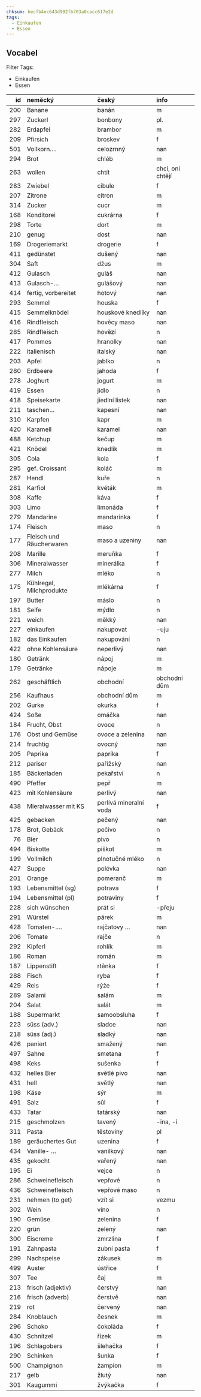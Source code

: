 ```yaml
---
chksum: becfb4ec643d992fb703a0cacc617e2d
tags:
  - Einkaufen
  - Essen
---
```

## Vocabel 
 
Filter Tags:
- Einkaufen
- Essen

|   id | neměcký                  | český                  | info             |
|-----:|:-------------------------|:-----------------------|:-----------------|
|  200 | Banane                   | banán                  | m                |
|  297 | Zuckerl                  | bonbony                | pl.              |
|  282 | Erdapfel                 | brambor                | m                |
|  209 | Pfirsich                 | broskev                | f                |
|  501 | Vollkorn….               | celozrnný              | nan              |
|  294 | Brot                     | chléb                  | m                |
|  263 | wollen                   | chtít                  | chci, oni chtějí |
|  283 | Zwiebel                  | cibule                 | f                |
|  207 | Zitrone                  | citron                 | m                |
|  314 | Zucker                   | cucr                   | m                |
|  168 | Konditorei               | cukrárna               | f                |
|  298 | Torte                    | dort                   | m                |
|  210 | genug                    | dost                   | nan              |
|  169 | Drogeriemarkt            | drogerie               | f                |
|  411 | gedünstet                | dušený                 | nan              |
|  304 | Saft                     | džus                   | m                |
|  412 | Gulasch                  | guláš                  | nan              |
|  413 | Gulasch-…                | gulášový               | nan              |
|  414 | fertig, vorbereitet      | hotový                 | nan              |
|  293 | Semmel                   | houska                 | f                |
|  415 | Semmelknödel             | houskové knedlíky      | nan              |
|  416 | Rindfleisch              | hověcy maso            | nan              |
|  285 | Rindfleisch              | hovězí                 | n                |
|  417 | Pommes                   | hranolky               | nan              |
|  222 | italienisch              | italský                | nan              |
|  203 | Apfel                    | jablko                 | n                |
|  280 | Erdbeere                 | jahoda                 | f                |
|  278 | Joghurt                  | jogurt                 | m                |
|  419 | Essen                    | jídlo                  | n                |
|  418 | Speisekarte              | jíedlní listek         | nan              |
|  211 | taschen…                 | kapesní                | nan              |
|  310 | Karpfen                  | kapr                   | m                |
|  420 | Karamell                 | karamel                | nan              |
|  488 | Ketchup                  | kečup                  | m                |
|  421 | Knödel                   | knedlík                | m                |
|  305 | Cola                     | kola                   | f                |
|  295 | gef. Croissant           | koláč                  | m                |
|  287 | Hendl                    | kuře                   | n                |
|  281 | Karfiol                  | kvéták                 | m                |
|  308 | Kaffe                    | káva                   | f                |
|  303 | Limo                     | limonáda               | f                |
|  279 | Mandarine                | mandarinka             | f                |
|  174 | Fleisch                  | maso                   | n                |
|  177 | Fleisch und Räucherwaren | maso a uzeniny         | nan              |
|  208 | Marille                  | meruňka                | f                |
|  306 | Mineralwasser            | minerálka              | f                |
|  277 | Milch                    | mléko                  | n                |
|  175 | Kühlregal, Milchprodukte | mlékárna               | f                |
|  197 | Butter                   | máslo                  | n                |
|  181 | Seife                    | mýdlo                  | n                |
|  221 | weich                    | měkký                  | nan              |
|  227 | einkaufen                | nakupovat              | -uju             |
|  182 | das Einkaufen            | nakupování             | n                |
|  422 | ohne Kohlensäure         | neperlivý              | nan              |
|  180 | Getränk                  | nápoj                  | m                |
|  179 | Getränke                 | nápoje                 | m                |
|  262 | geschäftlich             | obchodní               | obchodní dům     |
|  256 | Kaufhaus                 | obchodní dům           | m                |
|  202 | Gurke                    | okurka                 | f                |
|  424 | Soße                     | omáčka                 | nan              |
|  184 | Frucht, Obst             | ovoce                  | n                |
|  176 | Obst und Gemüse          | ovoce a zelenina       | nan              |
|  214 | fruchtig                 | ovocný                 | nan              |
|  205 | Paprika                  | paprika                | f                |
|  212 | pariser                  | pařížský               | nan              |
|  185 | Bäckerladen              | pekařství              | n                |
|  490 | Pfeffer                  | pepř                   | m                |
|  423 | mit Kohlensäure          | perlivý                | nan              |
|  438 | Mieralwasser mit KS      | perlívá mineralní voda | f                |
|  425 | gebacken                 | pečený                 | nan              |
|  178 | Brot, Gebäck             | pečivo                 | n                |
|   76 | Bier                     | pivo                   | n                |
|  494 | Biskotte                 | piškot                 | m                |
|  199 | Vollmilch                | plnotučné mléko        | n                |
|  427 | Suppe                    | polévka                | nan              |
|  201 | Orange                   | pomeranč               | m                |
|  193 | Lebensmittel (sg)        | potrava                | f                |
|  194 | Lebensmittel (pl)        | potraviny              | f                |
|  228 | sich wünschen            | prát si                | -přeju           |
|  291 | Würstel                  | párek                  | m                |
|  428 | Tomaten-….               | rajčatovy …            | nan              |
|  206 | Tomate                   | rajče                  | n                |
|  292 | Kipferl                  | rohlík                 | m                |
|  186 | Roman                    | román                  | m                |
|  187 | Lippenstift              | rtěnka                 | f                |
|  288 | Fisch                    | ryba                   | f                |
|  429 | Reis                     | rýže                   | f                |
|  289 | Salami                   | salám                  | m                |
|  204 | Salat                    | salát                  | m                |
|  188 | Supermarkt               | samoobsluha            | f                |
|  223 | süss (adv.)              | sladce                 | nan              |
|  218 | süss (adj.)              | sladký                 | nan              |
|  426 | paniert                  | smažený                | nan              |
|  497 | Sahne                    | smetana                | f                |
|  498 | Keks                     | sušenka                | f                |
|  432 | helles Bier              | světlé pivo            | nan              |
|  431 | hell                     | světlý                 | nan              |
|  198 | Käse                     | sýr                    | m                |
|  491 | Salz                     | sůl                    | f                |
|  433 | Tatar                    | tatárský               | nan              |
|  215 | geschmolzen              | tavený                 | -ina, -í         |
|  311 | Pasta                    | těstoviny              | pl               |
|  189 | geräuchertes Gut         | uzenina                | f                |
|  434 | Vanille- …               | vanilkový              | nan              |
|  435 | gekocht                  | vařený                 | nan              |
|  195 | Ei                       | vejce                  | n                |
|  286 | Schweinefleisch          | vepřové                | n                |
|  436 | Schweinefleisch          | vepřové maso           | n                |
|  231 | nehmen (to get)          | vzít si                | vezmu            |
|  302 | Wein                     | víno                   | n                |
|  190 | Gemüse                   | zelenina               | f                |
|  220 | grün                     | zelený                 | nan              |
|  300 | Eiscreme                 | zmrzlina               | f                |
|  191 | Zahnpasta                | zubní pasta            | f                |
|  299 | Nachspeise               | zákusek                | m                |
|  499 | Auster                   | ústřice                | f                |
|  307 | Tee                      | čaj                    | m                |
|  213 | frisch (adjektiv)        | čerstvý                | nan              |
|  216 | frisch (adverb)          | čerstvě                | nan              |
|  219 | rot                      | červený                | nan              |
|  284 | Knoblauch                | česnek                 | m                |
|  296 | Schoko                   | čokoláda               | f                |
|  430 | Schnitzel                | řízek                  | m                |
|  196 | Schlagobers              | šlehačka               | f                |
|  290 | Schinken                 | šunka                  | f                |
|  500 | Champignon               | žampion                | m                |
|  217 | gelb                     | žlutý                  | nan              |
|  301 | Kaugummi                 | žvýkačka               | f                |